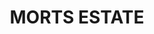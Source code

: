 ---
lastmod: '2025-04-06T06:05:20+00:00'
latitude: -33.46774778
layout: suburb
longitude: 150.1677602
postcode: '2790'
state: NSW
title: MORTS ESTATE
url: /nsw/morts-estate/
---